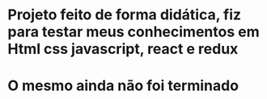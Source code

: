 # Projeto feito de forma didática, fiz para testar meus conhecimentos em Html css javascript, react e redux
# O mesmo ainda não foi terminado

